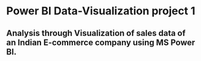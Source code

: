 # Power BI Data-Visualization project 1
## Analysis through Visualization of sales data of an Indian E-commerce company using MS Power BI.

